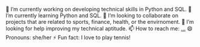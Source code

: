 
<!--
**life-learner-365/life-learner-365** is a ✨ _special_ ✨ repository because its `README.md` (this file) appears on your GitHub profile.

Here are some ideas to get you started:

- 🔭 I’m currently working on ...
- 🌱 I’m currently learning ...
- 👯 I’m looking to collaborate on ...
- 🤔 I’m looking for help with ...
- 💬 Ask me about ...
- 📫 How to reach me: ...
- 😄 Pronouns: ...
- ⚡ Fun fact: ...
-->
🔭 I’m currently working on developing technical skills in Python and SQL. 
🌱 I’m currently learning Python and SQL.
👯 I’m looking to collaborate on projects that are related to sports, finance, health, or the envirnoment.
🤔 I’m looking for help improving my technical aptitude.
📫 How to reach me: [...](https://www.linkedin.com/in/vanessa-herrera-618631121/)
😄 Pronouns: she/her
⚡ Fun fact: I love to play tennis!
